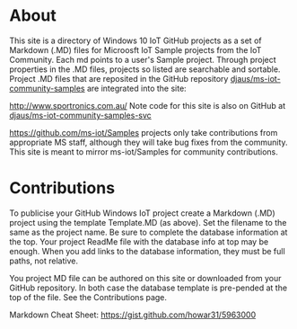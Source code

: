 # About
This site is a directory of Windows 10 IoT GitHub projects as a set of Markdown (.MD) files for Microosft IoT Sample projects from the IoT Community. Each md points to a user's Sample project. Through project properties in the .MD files, projects so listed are searchable and sortable. Project .MD files that are reposited in the GitHub repository [djaus/ms-iot-community-samples](https://github.com/djaus2/ms-iot-community-samples) are integrated into the site: 

<a href="http://www.sportronics.com.au/" target="_blank"></a>

http://www.sportronics.com.au/ 
Note code for this site is also on GitHub at [djaus/ms-iot-community-samples-svc](https://github.com/djaus2/ms-iot-community-samples-svc)

https://github.com/ms-iot/Samples projects only take contributions from appropriate MS staff, although they will take bug fixes from the community. This site is meant to mirror ms-iot/Samples for community contributions.

# Contributions
To publicise your GitHub Windows IoT project create a Markdown (.MD) project using the template Template.MD (as above). Set the filename to the same as the project name. Be sure to complete the database information at the top. Your project ReadMe file with the database info at top may be enough. When you add links to the database information, they must be full paths, not relative.

You project MD file can be authored on this site or downloaded from your GitHub repository. In both case the database template is pre-pended at the top of the file. See the Contributions page.

Markdown Cheat Sheet: https://gist.github.com/howar31/5963000
